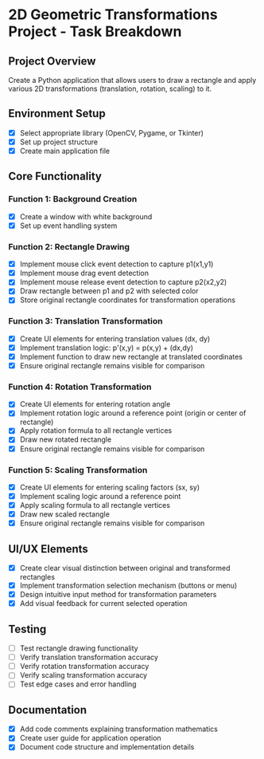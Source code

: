# 2D Geometric Transformations Project - Task Breakdown

## Project Overview

Create a Python application that allows users to draw a rectangle and apply various 2D transformations (translation, rotation, scaling) to it.

## Environment Setup

- [x] Select appropriate library (OpenCV, Pygame, or Tkinter)
- [x] Set up project structure
- [x] Create main application file

## Core Functionality

### Function 1: Background Creation

- [x] Create a window with white background
- [x] Set up event handling system

### Function 2: Rectangle Drawing

- [x] Implement mouse click event detection to capture p1(x1,y1)
- [x] Implement mouse drag event detection
- [x] Implement mouse release event detection to capture p2(x2,y2)
- [x] Draw rectangle between p1 and p2 with selected color
- [x] Store original rectangle coordinates for transformation operations

### Function 3: Translation Transformation

- [x] Create UI elements for entering translation values (dx, dy)
- [x] Implement translation logic: p'(x,y) = p(x,y) + (dx,dy)
- [x] Implement function to draw new rectangle at translated coordinates
- [x] Ensure original rectangle remains visible for comparison

### Function 4: Rotation Transformation

- [x] Create UI elements for entering rotation angle
- [x] Implement rotation logic around a reference point (origin or center of rectangle)
- [x] Apply rotation formula to all rectangle vertices
- [x] Draw new rotated rectangle
- [x] Ensure original rectangle remains visible for comparison

### Function 5: Scaling Transformation

- [x] Create UI elements for entering scaling factors (sx, sy)
- [x] Implement scaling logic around a reference point
- [x] Apply scaling formula to all rectangle vertices
- [x] Draw new scaled rectangle
- [x] Ensure original rectangle remains visible for comparison

## UI/UX Elements

- [x] Create clear visual distinction between original and transformed rectangles
- [x] Implement transformation selection mechanism (buttons or menu)
- [x] Design intuitive input method for transformation parameters
- [x] Add visual feedback for current selected operation

## Testing

- [ ] Test rectangle drawing functionality
- [ ] Verify translation transformation accuracy
- [ ] Verify rotation transformation accuracy
- [ ] Verify scaling transformation accuracy
- [ ] Test edge cases and error handling

## Documentation

- [x] Add code comments explaining transformation mathematics
- [x] Create user guide for application operation
- [x] Document code structure and implementation details
